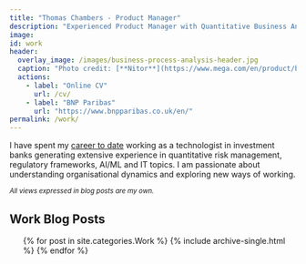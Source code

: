 ```yaml
---
title: "Thomas Chambers - Product Manager"
description: "Experienced Product Manager with Quantitative Business Analyst Background"
image:
id: work
header:
  overlay_image: /images/business-process-analysis-header.jpg
  caption: "Photo credit: [**Nitor**](https://www.mega.com/en/product/business-process-analysis)"
  actions:
    - label: "Online CV"
      url: /cv/
    - label: "BNP Paribas"
      url: "https://www.bnpparibas.co.uk/en/"
permalink: /work/
---
```


I have spent my [career to date](/cv/) working as a technologist in investment banks generating extensive experience in quantitative risk management, regulatory frameworks, AI/ML and IT topics. I am passionate about understanding organisational dynamics and exploring new ways of working.

<small>_All views expressed in blog posts are my own._</small>

## Work Blog Posts
<ul>{% for post in site.categories.Work %}
    {% include archive-single.html %}
{% endfor %}</ul>
